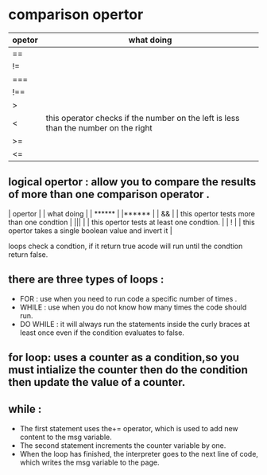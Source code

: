 # comparison opertor

|opetor|what doing |
|------ |-------------------------------------------------------------------------                     |
|==|  |  compares two values(numbers,strings,boolean) to see if they are the same                     |
|!=|  | compares two values (numbers,strings,boolean) to see if they are not the same                 |
|===| |  compares two values to check that both the data type and value are the same                 |
|!==| | compares two values to check that both the data type and value are not the same              |
|> || this operator checks if the number on the left is greater than the number on the right         |
|< |  this operator checks if the number on the left is less than the number on the right           |
|>=| | this operator checks if the number onthe left is greater than or equal the number onthe right |
|<=| | this operator checks if the nymber on the left is less than or equal the number on the right  |


## logical opertor : allow you to compare the results of more than one comparison operator .

| opertor | | what doing |
| ****** | |****** |
| && | | this opertor tests more than one condtion |
||| | | this opertor tests at least one condtion. |
| ! | |  this opertor takes a single boolean value and invert it |

loops check a condtion, if it return true acode will run until the condtion return false.
 
 ## there are three types of loops :
- FOR : use when you need to run code a specific number of times .
- WHILE : use when you do not know how many times the code should run.
- DO WHILE : it will always run the statements inside the curly braces at least once even if  the condition evaluates to false.

## for loop: uses a counter as a condition,so you must intialize the counter then do the condition then update the value of a counter.

## while :
- The first statement uses the+= operator, which is used to add new content to the msg variable. 
- The second statement increments the counter variable by one.
- When the loop has finished, the interpreter goes to the next line of code, which writes the msg variable to the page. 

